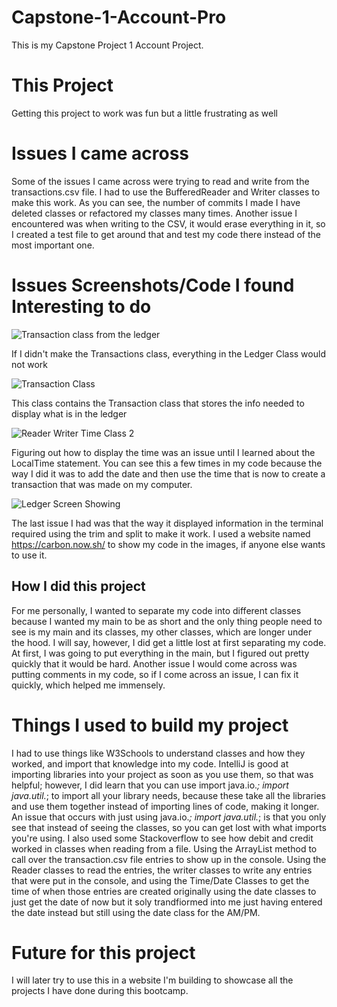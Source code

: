 # Capstone-1-Account-Pro

This is my Capstone Project 1 Account Project.

# This Project

Getting this project to work was fun but a little frustrating as well 

# Issues I came across

Some of the issues I came across were trying to read and write from the transactions.csv file. I had to use the BufferedReader and Writer classes to make this work. As you can see, the number of commits I made I have deleted classes or refactored my classes many times. Another issue I encountered was when writing to the CSV, it would erase everything in it, so I created a test file to get around that and test my code there instead of the most important one.

# Issues Screenshots/Code I found Interesting to do

![Transaction class from the ledger](https://github.com/user-attachments/assets/1a7cfeaf-b238-418c-90ea-90892c539c7b)

If I didn't make the Transactions class, everything in the Ledger Class would not work

![Transaction Class](https://github.com/user-attachments/assets/fb4fdcf2-770d-465e-bbc4-256a4859b2d6)

This class contains the Transaction class that stores the info needed to display what is in the ledger

![Reader Writer Time Class 2](https://github.com/user-attachments/assets/f8d835e0-df98-414c-b37d-99f1a79cf51c)


Figuring out how to display the time was an issue until I learned about the LocalTime statement. You can see this a few times in my code because the way I did it was to add the date and then use the time that is now to create a transaction that was made on my computer. 


![Ledger Screen Showing](https://github.com/user-attachments/assets/232226b0-1f58-4187-a047-1e5a4623fdc7)

The last issue I had was that the way it displayed information in the terminal required using the trim and split to make it work. I used a website named https://carbon.now.sh/ to show my code in the images, if anyone else wants to use it.


## How I did this project

For me personally, I wanted to separate my code into different classes because I wanted my main to be as short and the only thing people need to see is my main and its classes, my other classes, which are longer under the hood. I will say, however, I did get a little lost at first separating my code. At first, I was going to put everything in the main, but I figured out pretty quickly that it would be hard. Another issue I would come across was putting comments in my code, so if I come across an issue, I can fix it quickly, which helped me immensely.

# Things I used to build my project

I had to use things like W3Schools to understand classes and how they worked, and import that knowledge into my code. IntelliJ is good at importing libraries into your project as soon as you use them, so that was helpful; however, I did learn that you can use import java.io.*; import java.util.*; to import all your library needs, because these take all the libraries and use them together instead of importing lines of code, making it longer. An issue that occurs with just using java.io.*; import java.util.*; is that you only see that instead of seeing the classes, so you can get lost with what imports you're using. I also used some Stackoverflow to see how debit and credit worked in classes when reading from a file. Using the ArrayList method to call over the transaction.csv file entries to show up in the console. Using the Reader classes to read the entries, the writer classes to write any entries that were put in the console, and using the Time/Date Classes to get the time of when those entries are created originally using the date classes to just get the date of now but it soly trandfiormed into me just having entered the date instead but still using the date class for the AM/PM.


# Future for this project


I will later try to use this in a website I'm building to showcase all the projects I have done during this bootcamp.
